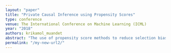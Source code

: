 ```yaml
---
layout: "paper"
title: "Private Causal Inference using Propensity Scores"
type: conference
venue: The International Conference on Machine Learning (ICML)
year: "2018"
authors: krikamol_muandet
abstract: "The use of propensity score methods to reduce selection bias when determining causal effects is common practice for observational studies. Although such studies in econometrics, social science, and medicine often rely on sensitive data, there has been no prior work on privatising the propensity scores used to ascertain causal effects from observed data. In this paper, we demonstrate how to privatise the propensity score and quantify how the added noise for privatisation affects the propensity score as well as subsequent causal inference. We test our methods on both simulated and real-world datasets. The results are consistent with our theoretical findings that the privatisation preserves the validity of subsequent causal analysis with high probability. More importantly, our results empirically demonstrate that the proposed solutions are practical for moderately-sized datasets."
permalink: "/my-new-url2/"
---
```

